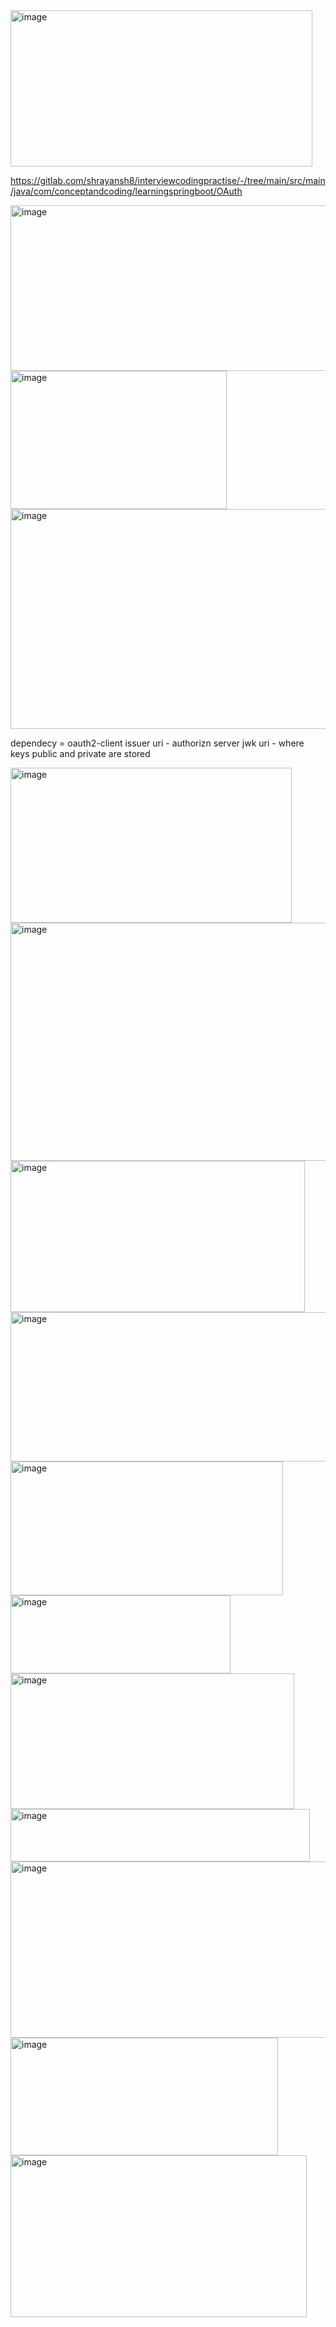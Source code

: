 <img width="483" height="250" alt="image" src="https://github.com/user-attachments/assets/b645c52c-5bd2-4934-bc8f-1f37899cb090" />

https://gitlab.com/shrayansh8/interviewcodingpractise/-/tree/main/src/main/java/com/conceptandcoding/learningspringboot/OAuth

<img width="584" height="265" alt="image" src="https://github.com/user-attachments/assets/f44b820c-00bd-441b-a0f4-5f2b82390852" />

<img width="346" height="221" alt="image" src="https://github.com/user-attachments/assets/8628d99b-077a-48e8-94c7-5973bd23d704" />

<img width="655" height="352" alt="image" src="https://github.com/user-attachments/assets/eb637044-5a46-4abc-b318-2f0aaebb9ad9" />

dependecy = oauth2-client
issuer uri - authorizn server
jwk uri -  where keys public and private are stored


<img width="450" height="248" alt="image" src="https://github.com/user-attachments/assets/15b9ccfd-2456-408a-ad61-4d5f00d31e0d" />

<img width="788" height="381" alt="image" src="https://github.com/user-attachments/assets/05233b94-6ca5-482e-b63f-81069faaeba1" />

<img width="471" height="242" alt="image" src="https://github.com/user-attachments/assets/fadf243d-d5fd-4636-9eda-535290d6fff4" />

<img width="508" height="239" alt="image" src="https://github.com/user-attachments/assets/e3a885a7-c89a-4ebd-b6ce-c2ef936a15b2" />

<img width="436" height="214" alt="image" src="https://github.com/user-attachments/assets/428bf8a1-a6c5-428d-8a0c-83ac648d34a0" />

<img width="352" height="125" alt="image" src="https://github.com/user-attachments/assets/edc0b229-2fee-4e43-ac9b-6e8810afc596" />

<img width="454" height="217" alt="image" src="https://github.com/user-attachments/assets/e19141f3-2a4c-4531-b2ce-51c548b1a033" />

<img width="479" height="84" alt="image" src="https://github.com/user-attachments/assets/2e776999-a78a-4a1c-bd32-1724a699657d" />

<img width="559" height="282" alt="image" src="https://github.com/user-attachments/assets/97cd1c09-f777-41e8-b171-d92a628be44a" />

<img width="428" height="188" alt="image" src="https://github.com/user-attachments/assets/0fcce663-262d-43b9-8dd2-65eaa9133514" />

<img width="474" height="259" alt="image" src="https://github.com/user-attachments/assets/170773fe-96e2-4301-b2d2-674e0611ee59" />
